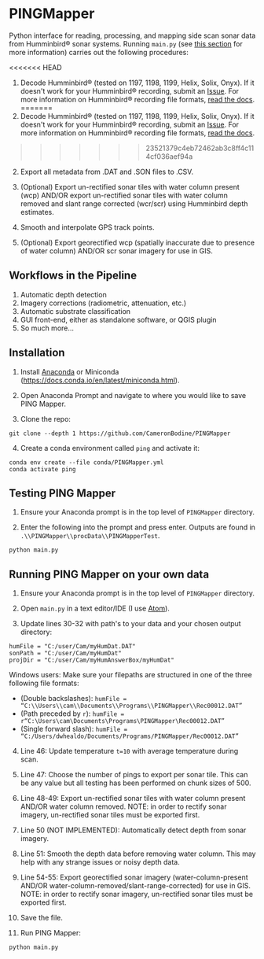 # PINGMapper
Python interface for reading, processing, and mapping side scan sonar data from Humminbird&reg; sonar systems.  Running `main.py` (see [this section](#Running-PING-Mapper-on-your-own-data) for more information) carries out the following procedures:

<<<<<<< HEAD
1. Decode Humminbird&reg; (tested on 1197, 1198, 1199, Helix, Solix, Onyx).  If it doesn't work for your Humminbird&reg; recording, submit an [Issue](https://github.com/CameronBodine/PINGMapper/issues).  For more information on Humminbird&reg; recording file formats, [read the docs](../main/docs/BinaryStructure.md).
=======
1. Decode Humminbird&reg; (tested on 1197, 1198, 1199, Helix, Solix, Onyx).  If it doesn't work for your Humminbird&reg; recording, submit an [Issue](../main/issues).  For more information on Humminbird&reg; recording file formats, [read the docs](../main/docs/BinaryStructure.md).
>>>>>>> 23521379c4eb72462ab3c8ff4c114cf036aef94a

2. Export all metadata from .DAT and .SON files to .CSV.

3. (Optional) Export un-rectified sonar tiles with water column present (wcp) AND/OR export un-rectified sonar tiles with water column removed and slant range corrected (wcr/scr) using Humminbird depth estimates.

4. Smooth and interpolate GPS track points.

5. (Optional) Export georectified wcp (spatially inaccurate due to presence of water column) AND/OR scr sonar imagery for use in GIS.

## Workflows in the Pipeline
1. Automatic depth detection
2. Imagery corrections (radiometric, attenuation, etc.)
3. Automatic substrate classification
4. GUI front-end, either as standalone software, or QGIS plugin
5. So much more...

## Installation
1. Install [Anaconda](https://www.anaconda.com) or Miniconda (https://docs.conda.io/en/latest/miniconda.html).

2. Open Anaconda Prompt and navigate to where you would like to save PING Mapper.

3. Clone the repo:
```
git clone --depth 1 https://github.com/CameronBodine/PINGMapper
```

4. Create a conda environment called `ping` and activate it:
```
conda env create --file conda/PINGMapper.yml
conda activate ping
```

## Testing PING Mapper
1. Ensure your Anaconda prompt is in the top level of `PINGMapper` directory.

2. Enter the following into the prompt and press enter.  Outputs are found in `.\\PINGMapper\\procData\\PINGMapperTest`.
```
python main.py
```

## Running PING Mapper on your own data
1. Ensure your Anaconda prompt is in the top level of `PINGMapper` directory.

2. Open `main.py` in a text editor/IDE (I use [Atom](https://atom.io/)).

3. Update lines 30-32 with path's to your data and your chosen output directory:
```
humFile = "C:/user/Cam/myHumDat.DAT"
sonPath = "C:/user/Cam/myHumDat"
projDir = "C:/user/Cam/myHumAnswerBox/myHumDat"
```

Windows users: Make sure your filepaths are structured in one of the three following file formats:
- (Double backslashes): `humFile = “C:\\Users\\cam\\Documents\\Programs\\PINGMapper\\Rec00012.DAT”`
- (Path preceded by `r`): `humFile = r“C:\Users\cam\Documents\Programs\PINGMapper\Rec00012.DAT”`
- (Single forward slash): `humFile = “C:/Users/dwhealdo/Documents/Programs/PINGMapper/Rec00012.DAT”`

4. Line 46: Update temperature `t=10` with average temperature during scan.

5. Line 47: Choose the number of pings to export per sonar tile.  This can be any value but all testing has been performed on chunk sizes of 500.

6. Line 48-49: Export un-rectified sonar tiles with water column present AND/OR water column removed.  NOTE: in order to rectify sonar imagery, un-rectified sonar tiles must be exported first.

7. Line 50 (NOT IMPLEMENTED): Automatically detect depth from sonar imagery.

8. Line 51: Smooth the depth data before removing water column.  This may help with any strange issues or noisy depth data.

9. Line 54-55: Export georectified sonar imagery (water-column-present AND/OR water-column-removed/slant-range-corrected) for use in GIS.  NOTE: in order to rectify sonar imagery, un-rectified sonar tiles must be exported first.

12. Save the file.

11. Run PING Mapper:
```
python main.py
```
